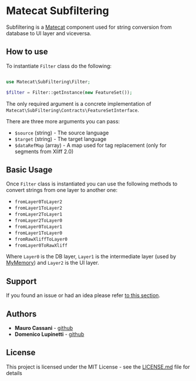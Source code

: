 # Matecat Subfiltering

Subfiltering is a [Matecat](https://matecat.com) component used for string conversion from database to UI layer and viceversa.

## How to use

To instantiate `Filter` class do the following:

```php

use Matecat\SubFiltering\Filter;

$filter = Filter::getInstance(new FeatureSet());
```

The only required argument is a concrete implementation of `Matecat\SubFiltering\Contracts\FeatureSetInterface`.

There are three more arguments you can pass:

- `$source` (string) - The source language
- `$target` (string) - The target language
- `$dataRefMap` (array) - A map used for tag replacement (only for segments from Xliff 2.0)

## Basic Usage

Once `Filter` class is instantiated you can use the following methods to convert strings from one layer to another one:

- `fromLayer0ToLayer2`
- `fromLayer1ToLayer2`
- `fromLayer2ToLayer1`
- `fromLayer2ToLayer0`
- `fromLayer0ToLayer1`
- `fromLayer1ToLayer0`
- `fromRawXliffToLayer0`
- `fromLayer0ToRawXliff`

Where `Layer0` is the DB layer, `Layer1` is the intermediate layer (used by [MyMemory](https://mymemory.translated.net/)) and `Layer2` is the UI layer.

## Support

If you found an issue or had an idea please refer [to this section](https://github.com/matecat/subfiltering/issues).

## Authors

* **Mauro Cassani** - [github](https://github.com/mauretto78)
* **Domenico Lupinetti** - [github](https://github.com/ostico)

## License

This project is licensed under the MIT License - see the [LICENSE.md](LICENSE.md) file for details